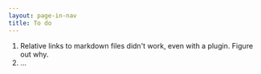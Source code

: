 ```yaml
---
layout: page-in-nav
title: To do
---
```


1. Relative links to markdown files didn't work, even with a plugin. Figure out why.
1. ...
